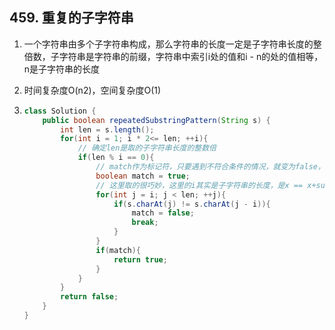 ## 459. 重复的子字符串

1. 一个字符串由多个子字符串构成，那么字符串的长度一定是子字符串长度的整倍数，子字符串是字符串的前缀，字符串中索引i处的值和i - n的处的值相等，n是子字符串的长度

2. 时间复杂度O(n2)，空间复杂度O(1)

3. ```java
   class Solution {
       public boolean repeatedSubstringPattern(String s) {
           int len = s.length();
           for(int i = 1; i * 2<= len; ++i){
               // 确定len是取的子字符串长度的整数倍
               if(len % i == 0){
                   // match作为标记符，只要遇到不符合条件的情况，就变为false，只有都满足才能通过下面的返回true的条件
                   boolean match = true;
                   // 这里取的很巧妙，这里的i其实是子字符串的长度，是x == x+subLen的一个变体，
                   for(int j = i; j < len; ++j){
                       if(s.charAt(j) != s.charAt(j - i)){
                           match = false;
                           break;
                       }
                   }
                   if(match){
                       return true;
                   }
               }
           }
           return false;
       }   
   }
   ```

   